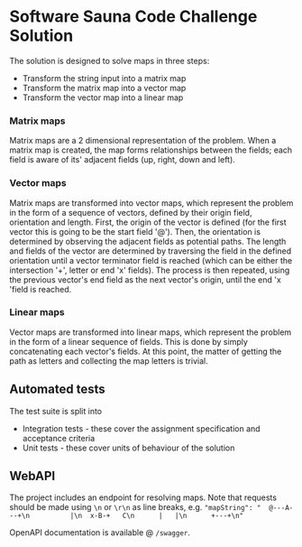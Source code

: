# Software Sauna Code Challenge Solution

The solution is designed to solve maps in three steps:
 - Transform the string input into a matrix map
 - Transform the matrix map into a vector map
 - Transform the vector map into a linear map

### Matrix maps
Matrix maps are a 2 dimensional representation of the problem. When a matrix map is created, the map forms relationships between the fields; each field is aware of its' adjacent fields (up, right, down and left).

### Vector maps
Matrix maps are transformed into vector maps, which represent the problem in the form of a sequence of vectors, defined by their origin field, orientation and length. First, the origin of the vector is defined (for the first vector this is going to be the start field '@'). Then, the orientation is determined by observing the adjacent fields as potential paths. The length and fields of the vector are determined by traversing the field in the defined orientation until a vector terminator field is reached (which can be either the intersection '+', letter or end 'x' fields). The process is then repeated, using the previous vector's end field as the next vector's origin, until the end 'x 'field is reached.

### Linear maps
Vector maps are transformed into linear maps, which represent the problem in the form of a linear sequence of fields. This is done by simply concatenating each vector's fields. At this point, the matter of getting the path as letters and collecting the map letters is trivial.

## Automated tests
The test suite is split into

 - Integration tests - these cover the assignment specification and acceptance criteria
 - Unit tests - these cover units of behaviour of the solution
	
## WebAPI
The project includes an endpoint for resolving maps. Note that requests should be made using `\n` or `\r\n` as line breaks, e.g. `"mapString": "  @---A---+\n          |\n  x-B-+   C\n      |   |\n      +---+\n"`

OpenAPI documentation is available @ `/swagger`.